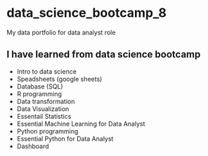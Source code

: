 # data_science_bootcamp_8
My data portfolio for data analyst role

## I have learned from data science bootcamp
- Intro to data science
- Speadsheets (google sheets)
- Database (SQL)
- R programming
- Data transformation
- Data Visualization
- Essentail Statistics
- Essential Machine Learning for Data Analyst
- Python programming
- Essential Python for Data Analyst
- Dashboard
